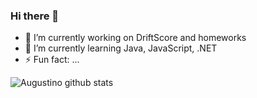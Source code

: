 ### Hi there 👋
- 🔭 I’m currently working on DriftScore and homeworks
- 🌱 I’m currently learning Java, JavaScript, .NET
- ⚡ Fun fact: ...

![Augustino github stats](https://github-readme-stats.vercel.app/api/?username=augustinas01&show_icons=true&title_color=fff&icon_color=79ff97&text_color=9f9f9f&bg_color=151515)


